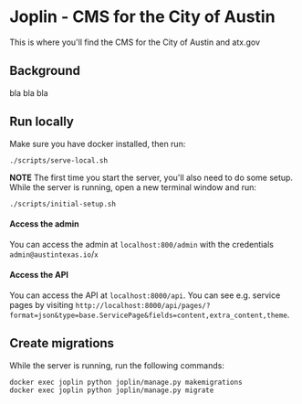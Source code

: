 # Joplin - CMS for the City of Austin

This is where you'll find the CMS for the City of Austin and atx.gov

## Background

bla bla bla

## Run locally

Make sure you have docker installed, then run:

```
./scripts/serve-local.sh
```

**NOTE** The first time you start the server, you'll also need to do some setup. While the server is running, open a new terminal window and run:

```
./scripts/initial-setup.sh
```

#### Access the admin

You can access the admin at `localhost:800/admin` with the credentials `admin@austintexas.io`/`x`

#### Access the API

You can access the API at `localhost:8000/api`. You can see e.g. service pages by visiting `http://localhost:8000/api/pages/?format=json&type=base.ServicePage&fields=content,extra_content,theme`.


## Create migrations

While the server is running, run the following commands:

```
docker exec joplin python joplin/manage.py makemigrations
docker exec joplin python joplin/manage.py migrate
```
